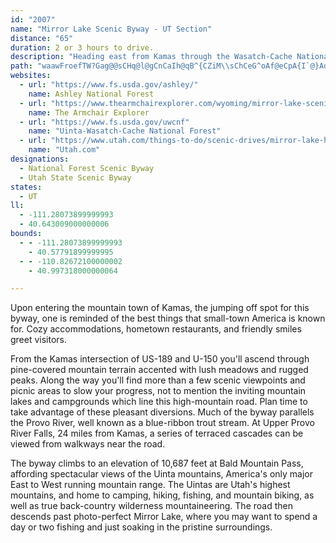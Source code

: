```yaml
---
id: "2007"
name: "Mirror Lake Scenic Byway - UT Section"
distance: "65"
duration: 2 or 3 hours to drive.
description: "Heading east from Kamas through the Wasatch-Cache National Forest, the Mirror Lake Highway is one of the most popular mountain routes in the state."
path: "waawFroefTW?Gag@@sCHq@l@gCnCaIh@qB^{CZiM\\sChCeG^oAf@eCpA{I`@}AdAyCbD}Hr@wAx@mAlKiK|DmCrBiB`HcIdFgE|@mA|@iBpLi^bTsh@x@qEHoETkCNmF_@cKE_D\\aOCoCp@qDv@aKr@{D`@yAh@eAhLoQ~AsCfHiR~Lk^~C_Ib@cD?_EYkCm@mC_C{GsCaD{EyDaBs@{FmA{LeBsA_@kEuBqBwBmFmHyBmDgByFe@sEYmFaAcDaDaEmB_ByAqBuAyEwAoJ[aFIcONkEhAiNtAoNvAcPhAmKfKyhAx@yGl@cE~AsFhCsF~B_E`DiIhCqIlCcN~@{JR{KIqu@HmB`@eFb@gCdAsEzBkFhAuBrDeEdQwO|CgDli@{t@lEsElCsBxPgIxB_BhEsErB{C|CyGbAgDx@oD^uBlGws@j@iEr@}DdHeXtRuq@|A{G`@kCVoF?yBI}CwFul@IgBBsCJkAb@gCvEoRtA_EtQyYhO}XbCuFb@sA`@_CpCaXnA{GlAuEdAsCbBsDlEgHvE{IlUsh@x@wB`AaDb@aCb@oEh@kNLuN@kQSyEuAgI}BoKcByFgBaFmBsEkFgKcB_DcCuD_ByAcBy@oGsB{Am@oAw@uWcVkCaDaCuDiCkGeAuD}@_Fm@kFeA_NQgEEyELaGD_Ke@aFo@mFsA{NE{CA_C\\yF`@aCnCcLd@mE|@_j@EsBYsDwAaNo@gFs@{C{BeGsBmDqAgByIsJcOiSyDuEiEsE{AqBkEqIaA}AcHsIsBaBmAq@sBu@aAYeJ_BsBQeNV{AT}CxAwDdCeBx@kE~@sEPcJImAIwA]iEmBkCy@_I_AsBa@sC_AcPyHyEyCgGuFoMuN}@s@sHeEaLcJcDqBoCgAaKgC_EoBgIoFaHgGeC_BcBs@mBe@{MsAsB_@mJsE}D_AiAGuJ]wHi@eJc@wAHmATsAl@mEpCgBj@aM~AsE?{[cAoBP}AXqDrAsCxBoBrB}@lA_ErGoBxBiAx@yA~@gHrBwB`AiBpBuC~EwAzAsAVyAWmAmAa@kAI_CLuAp@yAn@k@lE_AvAeAn@gAxAuFx@eEDyAYsBe@{@cA_AiEi@iAs@Ya@YyAI_BD_Ah@aDLkCIeAYaBsA{BwKeHgCgCuAqC}@{CeBaKaAsEUs@cB_D{@eA{GcGyBkCy@aCIy@B{BXqB^_An@{@dCqBlEsCv@w@jBuCh@sAf@gBt@mFD_CAqB}Baa@OsEHuE^_FhCcNHeEEeBcCaOgB}GeBmEwB}D}D}E}AcAyAMq@Jm@Xs@j@a@h@i@hCc@|HKv@_@x@s@j@iAT}A_@i@m@Y_AK_A?{@P_A`@cAdAcBfDgFn@eBXkB?s@Gw@UoAUm@cB_CwCsCsHmFoC}D}@a@oAGoD~@g@@u@Mi@c@_@o@Qm@GwBNy@Ng@Z_@fAi@~AJx@n@|AbBj@V~@JfAYj@y@^_BFs@I}@Ws@a@m@s@k@qLoGmIeEcIkD{Cm@wBBoARiDrAqFxDo@XaJnBeKxCoCd@iBDmDWgBBcH`BmADqAMmLyBeBRiA~@iA~As@^}@Ri@E{@m@Ue@cAkD_BqI]qDCaABqAhAaGd@sDv@oOd@uDrBuJDsCQyE}@_QUgAYkAm@oAk@y@aBmAkBe@_BDqBd@sIrD{DxAo@Ls@F{AQm@Yo@o@o@cAS{@Q}BHcB`AeGH_ACaAMkAm@sCSyC?gAh@_EBoAIyAi@sCu@eBmEsImAyAu@g@cCq@gEm@}VkFsDS_BJaAVeAZoB~AqAdB{DzGcAvAaBnAy@^eBPiBKiDgAcBSmA@sBd@gFxCqKnD_CrAsEdDyEvBoH`CiLrE}A~@eFfEaFrDkBfAyQbI}C~AeBv@wBf@cAh@cEzBmElDiCdAcBf@uFd@eBZiEvByIlFkCrAeAZuDb@s\\@cBNoRfEgBToRX{D^cLbCgPxCuRtA}ERwCEsWsEaa@gIuN{C{Cs@iBs@ec@aT}AmAyAkByGuLsAaB}A{AyAeA_By@iCy@}b@yKmBm@uC_B}YaS{HiGkE{EuCeEiCsEiAmCyPke@cDkG{GkJyAyA_CgBge@}XsDsAoBe@mEe@kcAmDaCm@mPgGoKeE}CgBoKsJoCiB{Ak@gBa@wFeAiA_@wE}BiC{@}Gy@uGqAsFoCcC_BwD_E_CyCwHcLiAsA}AsAkAcAqBmAsB_AmEaBuASqEc@eBAyMdA_U`CaHLiQ_CeOBeDM{FiAmB{@qI_DcFeAk`@uDqHEaYjEsHz@qD?mDm@qZuLcHsByB]eDSiF?mGd@gh@fIiEx@gClA}@l@uRfQwD`EaIlFqBjAmElBuYrIqcB`e@qk@`PoOrEwJhEmnBn_AodArg@"
websites:
  - url: "https://www.fs.usda.gov/ashley/"
    name: Ashley National Forest
  - url: "https://www.thearmchairexplorer.com/wyoming/mirror-lake-scenic-byway.php"
    name: The Armchair Explorer
  - url: "https://www.fs.usda.gov/uwcnf"
    name: "Uinta-Wasatch-Cache National Forest"
  - url: "https://www.utah.com/things-to-do/scenic-drives/mirror-lake-highway/"
    name: "Utah.com"
designations:
  - National Forest Scenic Byway
  - Utah State Scenic Byway
states:
  - UT
ll:
  - -111.28073899999993
  - 40.643009000000006
bounds:
  - - -111.28073899999993
    - 40.57791899999995
  - - -110.82672100000002
    - 40.997318000000064

---
```


Upon entering the mountain town of Kamas, the jumping off spot for this byway, one is reminded of the best things that small-town America is known for. Cozy accommodations, hometown restaurants, and friendly smiles greet visitors.

From the Kamas intersection of US-189 and U-150 you'll ascend through pine-covered mountain terrain accented with lush meadows and rugged peaks. Along the way you'll find more than a few scenic viewpoints and picnic areas to slow your progress, not to mention the inviting mountain lakes and campgrounds which line this high-mountain road. Plan time to take advantage of these pleasant diversions. Much of the byway parallels the Provo River, well known as a blue-ribbon trout stream. At Upper Provo River Falls, 24 miles from Kamas, a series of terraced cascades can be viewed from walkways near the road.

The byway climbs to an elevation of 10,687 feet at Bald Mountain Pass, affording spectacular views of the Uinta mountains, America's only major East to West running mountain range. The Uintas are Utah's highest mountains, and home to camping, hiking, fishing, and mountain biking, as well as true back-country wilderness mountaineering. The road then descends past photo-perfect Mirror Lake, where you may want to spend a day or two fishing and just soaking in the pristine surroundings.
